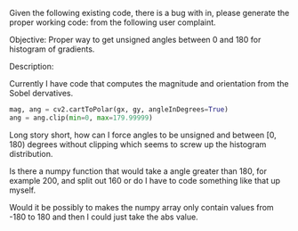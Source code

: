 Given the following existing code, there is a bug with in, please generate the proper working code: from the following user complaint.

Objective: Proper way to get unsigned angles between 0 and 180 for histogram of gradients.

Description:

Currently I have code that computes the magnitude and orientation from the Sobel dervatives.
```python
mag, ang = cv2.cartToPolar(gx, gy, angleInDegrees=True)
ang = ang.clip(min=0, max=179.99999)
```
Long story short, how can I force angles to be unsigned and between [0, 180) degrees without clipping which seems to screw up the histogram distribution.

Is there a numpy function that would take a angle greater than 180, for example 200, and split out 160 or do I have to code something like that up myself.

Would it be possibly to makes the numpy array only contain values from -180 to 180 and then I could just take the abs value.